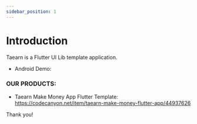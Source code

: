 ```yaml
---
sidebar_position: 1
---
```


# Introduction

Taearn is a Flutter UI Lib template application.

- Android Demo:

### OUR PRODUCTS:

- Taearn Make Money App Flutter Template: https://codecanyon.net/item/taearn-make-money-flutter-app/44937626

Thank you!
